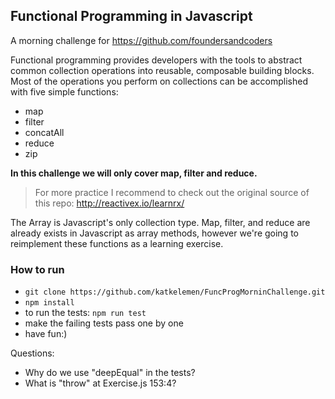 ## Functional Programming in Javascript
A morning challenge for https://github.com/foundersandcoders


Functional programming provides developers with the tools to abstract common collection operations into reusable, composable building blocks. Most of the operations you perform on collections can be accomplished with five simple functions:

- map
- filter
- concatAll
- reduce
- zip

**In this challenge we will only cover map, filter and reduce.** 

> For more practice I recommend to check out the original source of this repo: http://reactivex.io/learnrx/

The Array is Javascript's only collection type. Map, filter, and reduce are already exists in Javascript as array methods, however we're going to reimplement these functions as a learning exercise.

### How to run

- ``` git clone https://github.com/katkelemen/FuncProgMorninChallenge.git ```
- ``` npm install ```
- to run the tests: ``` npm run test ```
- make the failing tests pass one by one
- have fun:)

Questions:
- Why do we use "deepEqual" in the tests?
- What is "throw" at Exercise.js 153:4?
